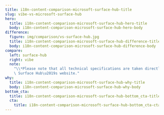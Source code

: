 ```yaml
---
title: i18n-content-comparison-microsoft-surface-hub-title
slug: vibe-vs-microsoft-surface-hub
hero:
  title: i18n-content-comparison-microsoft-surface-hub-hero-title
  body: i18n-content-comparison-microsoft-surface-hub-hero-body
difference:
  figure: img/comparison/vs-surface-hub.jpg
  title: i18n-content-comparison-microsoft-surface-hub-difference-title
  body: i18n-content-comparison-microsoft-surface-hub-difference-body
compare:
  left: surface-hub
  right: vibe
  note:
    "\\*Please note that all technical specifications are taken directly from\
    \ Surface Hub\u2019s website."
why:
  title: i18n-content-comparison-microsoft-surface-hub-why-title
  body: i18n-content-comparison-microsoft-surface-hub-why-body
bottom_cta:
  title: i18n-content-comparison-microsoft-surface-hub-bottom_cta-title
  cta:
    title: i18n-content-comparison-microsoft-surface-hub-bottom_cta-cta-title
---
```

